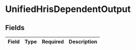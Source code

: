 # UnifiedHrisDependentOutput


## Fields

| Field       | Type        | Required    | Description |
| ----------- | ----------- | ----------- | ----------- |